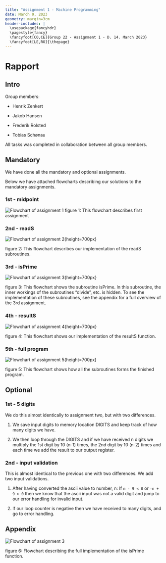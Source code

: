```yaml
---
title: "Assignment 1 - Machine Programming"
date: March 9, 2023
geometry: margin=3cm
header-includes: |
  \usepackage{fancyhdr}
  \pagestyle{fancy}
  \fancyfoot[CO,CE]{Group 22 - Assignment 1 - D. 14. March 2023}
  \fancyfoot[LE,RO]{\thepage}
---
```


# Rapport

## Intro

Group members:

- Henrik Zenkert

- Jakob Hansen

- Frederik Rolsted

- Tobias Schønau

All tasks was completed in collaboration between all group members.

## Mandatory

We have done all the mandatory and optional assignments.

Below we have attached flowcharts describing our solutions to the mandatory assignments.

### 1st - midpoint

![Flowchart of assignment 1](../flowcharts/1st%20assignment%20flowchart.png "Flowchart for assignment 1")
figure 1: This flowchart describes first assignment

### 2nd - readS

![Flowchart of assignment 2](../flowcharts/2nd-assignment-plantuml.png "Flowchart for assignment 2"){height=700px}

figure 2: This flowchart describes our implementation of the readS subroutines.

### 3rd - isPrime

![Flowchart of assignment 3](./media/isPrimeHandwrittenEdited.jpg "Flowchart for assignment 3"){height=700px}

figure 3: This flowchart shows the subroutine isPrime. In this subroutine, the inner workings of the subroutines “divide”, etc. is hidden. To see the implementation of these subroutines, see the appendix for a full overview of the 3rd assignment.

### 4th - resultS

![Flowchart of assignment 4](../flowcharts/4th%20assignment%20flowchart.png "Flowchart for assignment 4"){height=700px}

figure 4: This flowchart shows our implementation of the resultS function.

### 5th - full program

![Flowchart of assignment 5](../flowcharts/5th%20assignment%20flowchart.png "Flowchart for assignment 5"){height=700px}

figure 5: This flowchart shows how all the subroutines forms the finished program.

## Optional

### 1st - 5 digits

We do this almost identically to assignment two, but with two differences.

1. We save input digits to memory location DIGITS and keep track of how many digits we have.

2. We then loop through the DIGITS and if we have received n digits we multiply the 1st digit by 10 (n-1) times, the 2nd digit by 10 (n-2) times and each time we add the result to our output register.

### 2nd - input validation

This is almost identical to the previous one with two differences. We add two input validations.

1. After having converted the ascii value to number, n: If `n - 9 < 0` or `-n + 9 > 0` then we know that the ascii input was not a valid digit and jump to our error handling for invalid input.

2. If our loop counter is negative then we have received to many digits, and go to error handling.

## Appendix

![Flowchart of assignment 3](../flowcharts/3rd%20assignment%20flowchart.png "Flowchart for assignment 3")

figure 6: Flowchart describing the full implementation of the isPrime function.
